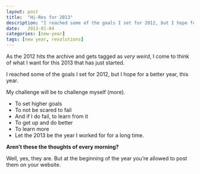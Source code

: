 ```yaml
---
layout: post
title:  "Hi-Res for 2013"
description: "I reached some of the goals I set for 2012, but I hope for a better year, this year."
date:   2013-01-04
categories: [new-year]
tags: [new year, resolutions]
---
```

As the 2012 hits the archive and gets tagged as _very weird_, I come to think of what I want for this 2013 that has just started.

I reached some of the goals I set for 2012, but I hope for a better year, this year.

My challenge will be to challenge myself (more).

* To set higher goals
* To not be scared to fail
* And if I do fail, to learn from it
* To get up and do better
* To learn more
* Let the 2013 be the year I worked for for a long time.

**Aren’t these the thoughts of every morning?**

Well, yes, they are. But at the beginning of the year you’re allowed to post them on your website.